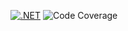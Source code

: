 [![.NET](https://github.com/abenedykt/pest/actions/workflows/dotnet.yml/badge.svg)](https://github.com/abenedykt/pest/actions/workflows/dotnet.yml)
![Code Coverage](https://img.shields.io/badge/Code%20Coverage-18%25-critical?style=flat)
